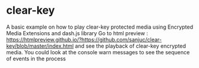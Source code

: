 # clear-key
A basic example on how to play clear-key protected media using Encrypted Media Extensions and dash.js library
Go to html preview : https://htmlpreview.github.io/?https://github.com/sanjuc/clear-key/blob/master/index.html and see the playback of clear-key encrypted media.
You could look at the console warn messages to see the sequence of events in the process

